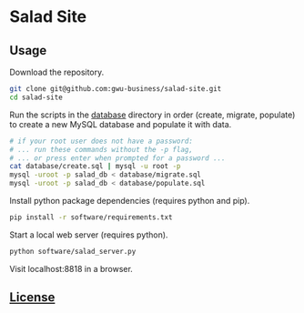 # Salad Site

## Usage

Download the repository.

```` sh
git clone git@github.com:gwu-business/salad-site.git
cd salad-site
````

Run the scripts in the [database](database) directory in order (create, migrate, populate)
 to create a new MySQL database
 and populate it with data.

```` sh
# if your root user does not have a password:
# ... run these commands without the -p flag,
# ... or press enter when prompted for a password ...
cat database/create.sql | mysql -u root -p
mysql -uroot -p salad_db < database/migrate.sql
mysql -uroot -p salad_db < database/populate.sql
````

Install python package dependencies (requires python and pip).

```` sh
pip install -r software/requirements.txt
````

Start a local web server (requires python).

```` sh
python software/salad_server.py
````

Visit localhost:8818 in a browser.

## [License](LICENSE.md)
